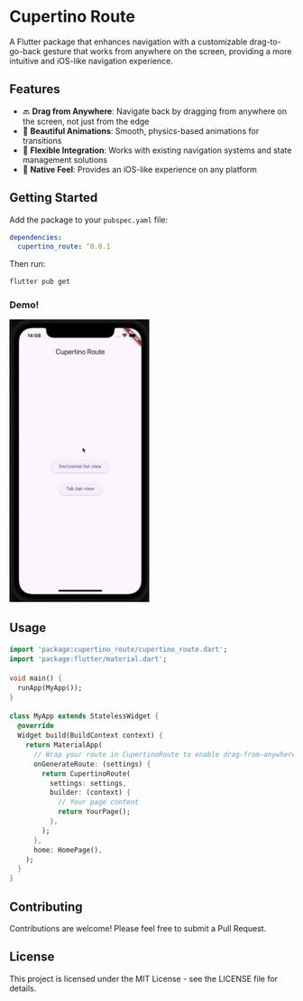 # Cupertino Route

A Flutter package that enhances navigation with a customizable drag-to-go-back gesture that works from anywhere on the screen, providing a more intuitive and iOS-like navigation experience.

## Features

- 🔙 **Drag from Anywhere**: Navigate back by dragging from anywhere on the screen, not just from the edge
- 🎨 **Beautiful Animations**: Smooth, physics-based animations for transitions
- 📐 **Flexible Integration**: Works with existing navigation systems and state management solutions
- 📱 **Native Feel**: Provides an iOS-like experience on any platform

## Getting Started

Add the package to your `pubspec.yaml` file:

```yaml
dependencies:
  cupertino_route: ^0.0.1
```

Then run:

```bash
flutter pub get
```

### Demo!
<img src="https://github.com/zeref278/cupertino_route/raw/main/media/demo.gif" height="500"/>

## Usage

```dart
import 'package:cupertino_route/cupertino_route.dart';
import 'package:flutter/material.dart';

void main() {
  runApp(MyApp());
}

class MyApp extends StatelessWidget {
  @override
  Widget build(BuildContext context) {
    return MaterialApp(
      // Wrap your route in CupertinoRoute to enable drag-from-anywhere feature
      onGenerateRoute: (settings) {
        return CupertinoRoute(
          settings: settings,
          builder: (context) {
            // Your page content
            return YourPage();
          },
        );
      },
      home: HomePage(),
    );
  }
}
```

## Contributing

Contributions are welcome! Please feel free to submit a Pull Request.

## License

This project is licensed under the MIT License - see the LICENSE file for details.

